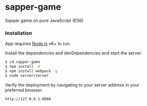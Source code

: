 # sapper-game
Sapper game on pure JavaScript (ES6)

### Installation

App requires [Node.js](https://nodejs.org/) v6+ to run.

Install the dependencies and devDependencies and start the server.

```sh
$ cd sapper-game
$ npm install -d
$ npm install webpack -g
$ node server/server
```

Verify the deployment by navigating to your server address in your preferred browser.

```sh
http://127.0.0.1:8080
```
